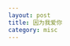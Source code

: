 ```yaml
---
layout: post
title: 因为我爱你
category: misc
---
```

<object style="height: 390px; width: 640px"><param name="movie" value="http://www.youtube.com/v/CbJZglyk-mM?version=3&feature=player_embedded"><param name="allowFullScreen" value="true"><param name="allowScriptAccess" value="always"><embed src="http://www.youtube.com/v/CbJZglyk-mM?version=3&feature=player_embedded" type="application/x-shockwave-flash" allowfullscreen="true" allowScriptAccess="always" width="640" height="360"></object>
